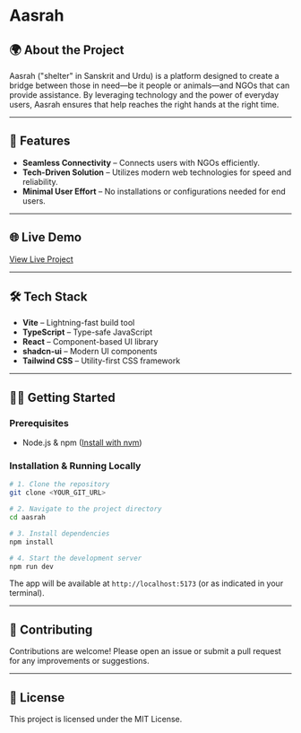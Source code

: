 # Aasrah

## 🌍 About the Project
Aasrah ("shelter" in Sanskrit and Urdu) is a platform designed to create a bridge between those in need—be it people or animals—and NGOs that can provide assistance. By leveraging technology and the power of everyday users, Aasrah ensures that help reaches the right hands at the right time.

---

## 🚀 Features
- **Seamless Connectivity** – Connects users with NGOs efficiently.
- **Tech-Driven Solution** – Utilizes modern web technologies for speed and reliability.
- **Minimal User Effort** – No installations or configurations needed for end users.

---

## 🌐 Live Demo
[View Live Project](https://aasrahshubham.vercel.app/)

---

## 🛠️ Tech Stack
- **Vite** – Lightning-fast build tool
- **TypeScript** – Type-safe JavaScript
- **React** – Component-based UI library
- **shadcn-ui** – Modern UI components
- **Tailwind CSS** – Utility-first CSS framework

---

## 🧑‍💻 Getting Started

### Prerequisites
- Node.js & npm ([Install with nvm](https://github.com/nvm-sh/nvm#installing-and-updating))

### Installation & Running Locally

```sh
# 1. Clone the repository
git clone <YOUR_GIT_URL>

# 2. Navigate to the project directory
cd aasrah

# 3. Install dependencies
npm install

# 4. Start the development server
npm run dev
```

The app will be available at `http://localhost:5173` (or as indicated in your terminal).

---

## 🤝 Contributing
Contributions are welcome! Please open an issue or submit a pull request for any improvements or suggestions.

---

## 📄 License
This project is licensed under the MIT License.
